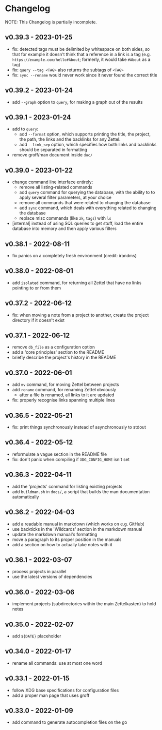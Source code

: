 # Changelog

NOTE: This Changelog is partially incomplete.

## v0.39.3 - 2023-01-25

- fix: detected tags must be delimited by whitespace on both sides, so that for
    example it doesn't think that a reference in a link is a tag (e.g.
    `https://example.com/hello#About`; formerly, it would take `#About` as a
    tag)
- fix: `query --tag <TAG>` also returns the subtags of `<TAG>`
- fix: `sync --rename` would never work since it never found the correct title

## v0.39.2 - 2023-01-24

- add `--graph` option to `query`, for making a graph out of the results

## v0.39.1 - 2023-01-24

- add to `query`:
    - add `--format` option, which supports printing the title, the project, the
        path, the links and the backlinks for any Zettel.
    - add `--link_sep` option, which specifies how both links and backlinks
        should be separated in formatting
- remove groff/man document inside `doc/`

## v0.39.0 - 2023-01-22

- change command line interface entirely:
    - remove all listing-related commands
    - add `query` command for querying the database, with the ability to to
        apply several filter parameters, at your choice
    - remove all commands that were related to changing the database
    - add `sync` command, which deals with everything related to changing the
        database
    - replace misc commands (like `zk`, `tags`) with `ls`
- [internal] instead of using SQL queries to get stuff, load the entire
    database into memory and then apply various filters

## v0.38.1 - 2022-08-11

- fix panics on a completely fresh environment (credit: irandms)

## v0.38.0 - 2022-08-01

- add `isolated` command, for returning all Zettel that have no links pointing
    to or from them

## v0.37.2 - 2022-06-12

- fix: when moving a note from a project to another, create the project
    directory if it doesn't exist

## v0.37.1 - 2022-06-12

- remove `db_file` as a configuration option
- add a 'core principles' section to the README
- briefly describe the project's history in the README

## v0.37.0 - 2022-06-01

- add `mv` command, for moving Zettel between projects
- add `rename` command, for renaming Zettel obviously
    - after a file is renamed, all links to it are updated
- fix: properly recognise links spanning multiple lines

## v0.36.5 - 2022-05-21

- fix: print things synchronously instead of asynchronously to stdout

## v0.36.4 - 2022-05-12

- reformulate a vague section in the README file
- fix: don't panic when compiling if `XDG_CONFIG_HOME` isn't set

## v0.36.3 - 2022-04-11

- add the 'projects' command for listing existing projects
- add `buildman.sh` in `docs/`, a script that builds the man documentation
    automatically

## v0.36.2 - 2022-04-03

- add a readable manual in markdown (which works on e.g. GitHub)
- use backticks in the 'Wildcards' section in the markdown manual
- update the markdown manual's formatting
- move a paragraph to its proper position in the manuals
- add a section on how to actually take notes with it

## v0.36.1 - 2022-03-07

- process projects in parallel
- use the latest versions of dependencies

## v0.36.0 - 2022-03-06

- implement projects (subdirectories within the main Zettelkasten) to hold notes

## v0.35.0 - 2022-02-07

- add `${DATE}` placeholder

## v0.34.0 - 2022-01-17

- rename all commands: use at most one word

## v0.33.1 - 2022-01-15

- follow XDG base specifications for configuration files
- add a proper man page that uses groff

## v0.33.0 - 2022-01-09

- add command to generate autocompletion files on the go

